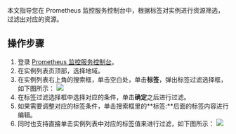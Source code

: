 本文指导您在 Prometheus 监控服务控制台中，根据标签对实例进行资源筛选，过滤出对应的资源。

## 操作步骤

1. 登录 [ Prometheus 监控服务控制台](https://console.cloud.tencent.com/monitor/prometheus)。
2. 在实例列表页顶部，选择地域。
3. 在实例列表右上角的搜索框，单击空白处，单击**标签**，弹出标签过滤选择框，如下图所示：
![](https://main.qcloudimg.com/raw/f528ea27450cfbd9bc71911ad01f475f.png)
4. 在标签过滤选择框中选择对应的条件，单击**确定**之后进行过滤。
5. 如果需要调整对应的标签条件，单击搜索框里的**标签:**后面的标签内容进行编辑。
6. 同时也支持直接单击实例列表中对应的标签值来进行过滤，如下图所示：
![](https://main.qcloudimg.com/raw/590a30da6322afa74246a05a587a1d3d.png)
